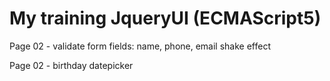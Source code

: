<h1>My training JqueryUI (ECMAScript5)</h1>
<p>Page 02 - validate form fields: name, phone, email shake effect</p>
<p>Page 02 - birthday datepicker</p>
